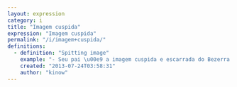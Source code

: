 ```yaml
---
layout: expression
category: i
title: "Imagem cuspida"
expression: "Imagem cuspida"
permalink: "/i/imagem+cuspida/"
definitions:
  - definition: "Spitting image"
    example: "- Seu pai \u00e9 a imagem cuspida e escarrada do Bezerra da Silva!"
    created: "2013-07-24T03:58:31"
    author: "kinow"
---
```

